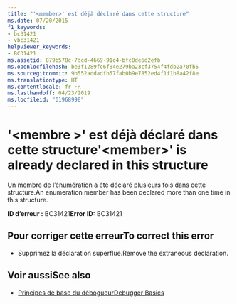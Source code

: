```yaml
---
title: "'<member>' est déjà déclaré dans cette structure"
ms.date: 07/20/2015
f1_keywords:
- bc31421
- vbc31421
helpviewer_keywords:
- BC31421
ms.assetid: 879b578c-7dcd-4669-91c4-bfc8de6d2efb
ms.openlocfilehash: be3f1289fc6f84e279ba23cf3754f4fdb2a70fb5
ms.sourcegitcommit: 9b552addadfb57fab0b9e7852ed4f1f1b8a42f8e
ms.translationtype: HT
ms.contentlocale: fr-FR
ms.lasthandoff: 04/23/2019
ms.locfileid: "61968998"
---
```

# <a name="member-is-already-declared-in-this-structure"></a><span data-ttu-id="089d6-102">'\<membre >' est déjà déclaré dans cette structure</span><span class="sxs-lookup"><span data-stu-id="089d6-102">'\<member>' is already declared in this structure</span></span>
<span data-ttu-id="089d6-103">Un membre de l’énumération a été déclaré plusieurs fois dans cette structure.</span><span class="sxs-lookup"><span data-stu-id="089d6-103">An enumeration member has been declared more than one time in this structure.</span></span>  
  
 <span data-ttu-id="089d6-104">**ID d’erreur :** BC31421</span><span class="sxs-lookup"><span data-stu-id="089d6-104">**Error ID:** BC31421</span></span>  
  
## <a name="to-correct-this-error"></a><span data-ttu-id="089d6-105">Pour corriger cette erreur</span><span class="sxs-lookup"><span data-stu-id="089d6-105">To correct this error</span></span>  
  
- <span data-ttu-id="089d6-106">Supprimez la déclaration superflue.</span><span class="sxs-lookup"><span data-stu-id="089d6-106">Remove the extraneous declaration.</span></span>  
  
## <a name="see-also"></a><span data-ttu-id="089d6-107">Voir aussi</span><span class="sxs-lookup"><span data-stu-id="089d6-107">See also</span></span>

- [<span data-ttu-id="089d6-108">Principes de base du débogueur</span><span class="sxs-lookup"><span data-stu-id="089d6-108">Debugger Basics</span></span>](/visualstudio/debugger/debugger-basics)
